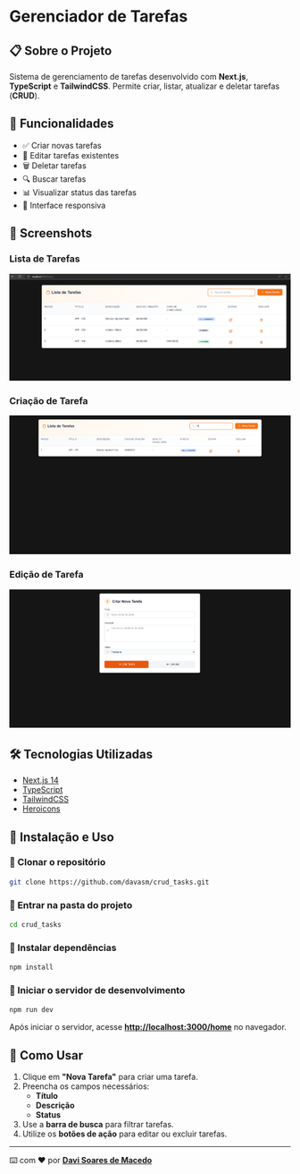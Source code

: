# Gerenciador de Tarefas

## 📋 Sobre o Projeto
Sistema de gerenciamento de tarefas desenvolvido com **Next.js**, **TypeScript** e **TailwindCSS**. Permite criar, listar, atualizar e deletar tarefas (**CRUD**).

## 🚀 Funcionalidades
- ✅ Criar novas tarefas
- 📝 Editar tarefas existentes
- 🗑️ Deletar tarefas
- 🔍 Buscar tarefas
- 📊 Visualizar status das tarefas
- 📱 Interface responsiva

## 📸 Screenshots

### Lista de Tarefas
![Lista de Tarefas](/crud_tasks_app/public/Captura%20de%20tela%202025-03-04%20144853.png)

### Criação de Tarefa
![Buscar Tarefa](/crud_tasks_app/public/Captura%20de%20tela%202025-03-04%20144945.png)

### Edição de Tarefa
![Criar Tarefa](/crud_tasks_app/public/Captura%20de%20tela%202025-03-04%20145005.png)


## 🛠️ Tecnologias Utilizadas
- [Next.js 14](https://nextjs.org/)
- [TypeScript](https://www.typescriptlang.org/)
- [TailwindCSS](https://tailwindcss.com/)
- [Heroicons](https://heroicons.com/)

## 📂 Instalação e Uso

### 🔹 Clonar o repositório
```sh
git clone https://github.com/davasm/crud_tasks.git
```

### 🔹 Entrar na pasta do projeto
```sh
cd crud_tasks
```

### 🔹 Instalar dependências
```sh
npm install
```

### 🔹 Iniciar o servidor de desenvolvimento
```sh
npm run dev
```

Após iniciar o servidor, acesse **[http://localhost:3000/home](http://localhost:3000/home)** no navegador.

## 📝 Como Usar
1. Clique em **"Nova Tarefa"** para criar uma tarefa.
2. Preencha os campos necessários:
   - **Título**
   - **Descrição**
   - **Status**
3. Use a **barra de busca** para filtrar tarefas.
4. Utilize os **botões de ação** para editar ou excluir tarefas.

---

⌨️ com ❤️ por [**Davi Soares de Macedo**](https://github.com/davasm)
